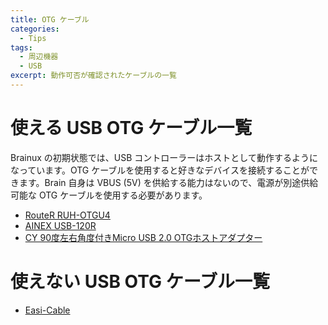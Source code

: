 ```yaml
---
title: OTG ケーブル
categories:
  - Tips
tags:
  - 周辺機器
  - USB
excerpt: 動作可否が確認されたケーブルの一覧
---
```



# 使える USB OTG ケーブル一覧

Brainux の初期状態では、USB コントローラーはホストとして動作するようになっています。OTG ケーブルを使用すると好きなデバイスを接続することができます。Brain 自身は VBUS (5V) を供給する能力はないので、電源が別途供給可能な OTG ケーブルを使用する必要があります。

- [RouteR RUH-OTGU4](https://amz.run/4Kue)
- [AINEX USB-120R](https://www.sengoku.co.jp/mod/sgk_cart/detail.php?code=EEHD-5EHA)
- [CY 90度左右角度付きMicro USB 2.0 OTGホストアダプター](https://amz.run/4LXg)


# 使えない USB OTG ケーブル一覧

- [Easi-Cable](https://amz.run/4KqD)

